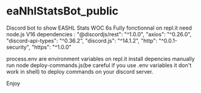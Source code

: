 # eaNhlStatsBot_public
Discord bot to show EASHL Stats WOC 6s 
Fully fonctionnal on repl.it
need node.js V16
dependencies : 
    "@discordjs/rest": "^1.0.0",
    "axios": "^0.26.0",
    "discord-api-types": "^0.36.2",
    "discord.js": "^14.1.2",
    "http": "^0.0.1-security",
    "https": "^1.0.0"
    
process.env are environment variables on repl.it
install depencies manually
run node deploy-commands.js(be careful if you use .env variables it don't work in shell) to deploy commands on your discord server. 

Enjoy
